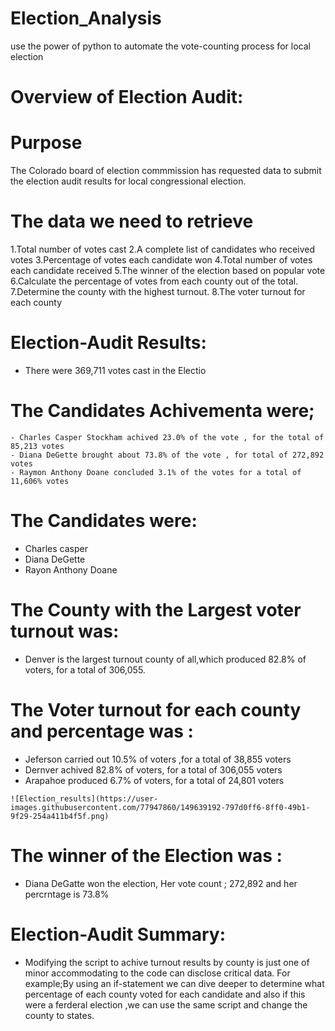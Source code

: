 # Election_Analysis

use the power of python to automate the vote-counting process for local election

# Overview of Election Audit: 
 # Purpose
  The Colorado board of election commmission has requested data to submit the election audit results for local congressional election.
 
 # The data we need to retrieve
 1.Total number of votes cast
 2.A complete list of candidates who received votes
 3.Percentage of votes each candidate won
 4.Total number of votes each candidate received
 5.The winner of the election based on popular vote
 6.Calculate the percentage of votes from each county out of the total.
 7.Determine the county with the highest turnout.
 8.The voter turnout for each county
 
# Election-Audit Results:
 - There were 369,711 votes cast in the Electio 
 
 # The Candidates Achivementa were;
    - Charles Casper Stockham achived 23.0% of the vote , for the total of 85,213 votes
    - Diana DeGette brought about 73.8% of the vote , for total of 272,892 votes
    - Raymon Anthony Doane concluded 3.1% of the votes for a total of 11,606% votes
 
 # The Candidates were:
   - Charles casper
   - Diana  DeGette
   - Rayon Anthony Doane
  #

    
# The County with the Largest voter turnout was:
 - Denver is the largest turnout county of all,which produced 82.8% of voters, for a total of 306,055.
 
 # The Voter turnout for each county and percentage was :
   - Jeferson carried out 10.5% of voters ,for a total of 38,855 voters
   - Dernver achived 82.8% of voters, for a total of 306,055 voters
   - Arapahoe produced 6.7% of voters, for a total of 24,801 voters
   
    ![Election_results](https://user-images.githubusercontent.com/77947860/149639192-797d0ff6-8ff0-49b1-9f29-254a411b4f5f.png)


 
# The winner of the Election was : 
  - Diana DeGatte won the election, Her vote count ; 272,892 and her percrntage is 73.8%
 
# Election-Audit Summary: 
 - Modifying the script to achive turnout results by county is just one of minor accommodating to the code can disclose critical data. For example;By using an if-statement we can dive deeper to determine what percentage of each county voted for each candidate and also if this were a ferderal election ,we can use the same script and change the county to states.
 
